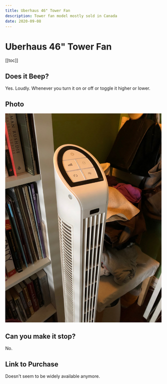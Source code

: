 ```yaml
---
title: Uberhaus 46" Tower Fan
description: Tower fan model mostly sold in Canada
date: 2020-09-08
---
```


# Uberhaus 46" Tower Fan

[[toc]]


## Does it Beep?

Yes. Loudly. Whenever you turn it on or off or toggle it higher or lower.


## Photo

<p class="text-center">
  <img alt="Uberhaus 46" Oscillating Tower Fan src="images/uberhaus46.jpeg" style="max-width: 500px" />
</p>


## Can you make it stop?

No.


## Link to Purchase

Doesn't seem to be widely available anymore.
